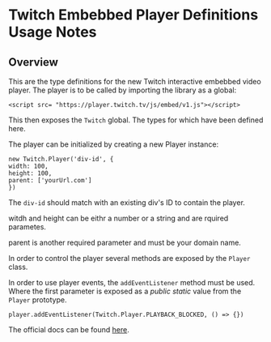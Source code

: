 # Twitch Embebbed Player Definitions Usage Notes

## Overview

This are the type definitions for the new Twitch interactive embebbed video player.
The player is to be called by importing the library as a global:

`<script src= "https://player.twitch.tv/js/embed/v1.js"></script>`

This then exposes the `Twitch` global. The types for which have been defined here.

The player can be initialized by creating a new Player instance:

```
new Twitch.Player('div-id', {
width: 100,
height: 100,
parent: ['yourUrl.com']
})
```

The `div-id` should match with an existing div's ID to contain the player.

witdh and height can be eithr a number or a string and are rquired parametes.

parent is another required parameter and must be your domain name.

In order to control the player several methods are exposed by the `Player` class.

In order to use player events, the `addEventListener` method must be used. Where the first parameter is exposed as a _public static_ value from the `Player` prototype.

```
player.addEventListener(Twitch.Player.PLAYBACK_BLOCKED, () => {})
```

The official docs can be found [here](https://dev.twitch.tv/docs/embed/video-and-clips/).
